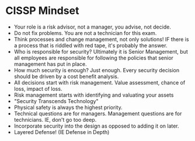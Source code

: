 # CISSP Mindset

* Your role is a risk advisor, not a manager, you advise, not decide.
* Do not fix problems.  You are not a technician for this exam.
* Think processes and change management, not only solutions!  IF there is a process that is riddled with red tape, it's probably the answer.
* Who is responsible for security?  Ultimately it is Senior Management, but all employees are responsible for following the policies that senior management has put in place.
* How much security is enough?  Just enough.  Every security decision should be driven by a cost benefit analysis.
* All decisions start with risk management.  Value assessment, chance of loss, impact of loss.
* Risk management starts with identifying and valuating your assets
* "Security Transcends Technology"
* Physical safety is always the highest priority.
* Technical questions are for managers.  Management questions are for technicians.  IE, don't go too deep.
* Incorporate security into the design as opposed to adding it on later.
* Layered Defense!  (IE Defense in Depth)
